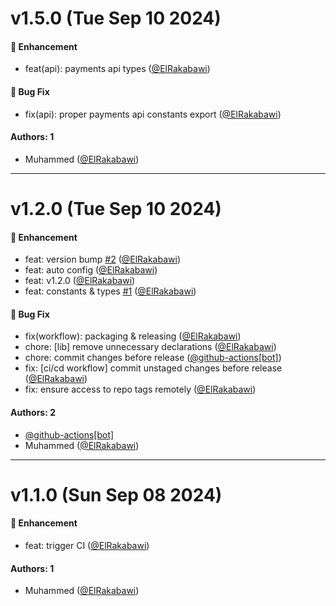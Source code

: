 # v1.5.0 (Tue Sep 10 2024)

#### 🚀 Enhancement

- feat(api): payments api types ([@ElRakabawi](https://github.com/ElRakabawi))

#### 🐛 Bug Fix

- fix(api): proper payments api constants export ([@ElRakabawi](https://github.com/ElRakabawi))

#### Authors: 1

- Muhammed  ([@ElRakabawi](https://github.com/ElRakabawi))

---

# v1.2.0 (Tue Sep 10 2024)

#### 🚀 Enhancement

- feat: version bump [#2](https://github.com/tarmyz/payments-isomorphic-lib/pull/2) ([@ElRakabawi](https://github.com/ElRakabawi))
- feat: auto config ([@ElRakabawi](https://github.com/ElRakabawi))
- feat: v1.2.0 ([@ElRakabawi](https://github.com/ElRakabawi))
- feat: constants & types [#1](https://github.com/tarmyz/payments-isomorphic-lib/pull/1) ([@ElRakabawi](https://github.com/ElRakabawi))

#### 🐛 Bug Fix

- fix(workflow): packaging & releasing ([@ElRakabawi](https://github.com/ElRakabawi))
- chore: [lib] remove unnecessary declarations ([@ElRakabawi](https://github.com/ElRakabawi))
- chore: commit changes before release ([@github-actions[bot]](https://github.com/github-actions[bot]))
- fix: [ci/cd workflow] commit unstaged changes before release ([@ElRakabawi](https://github.com/ElRakabawi))
- fix: ensure access to repo tags remotely ([@ElRakabawi](https://github.com/ElRakabawi))

#### Authors: 2

- [@github-actions[bot]](https://github.com/github-actions[bot])
- Muhammed  ([@ElRakabawi](https://github.com/ElRakabawi))

---

# v1.1.0 (Sun Sep 08 2024)

#### 🚀 Enhancement

- feat: trigger CI ([@ElRakabawi](https://github.com/ElRakabawi))

#### Authors: 1

- Muhammed  ([@ElRakabawi](https://github.com/ElRakabawi))
